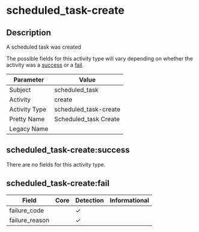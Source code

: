 scheduled_task-create
=====================

Description
-----------
A scheduled task was created

The possible fields for this activity type will vary depending on whether the activity was a [success](#scheduled_task-createsuccess) or a [fail](#scheduled_task-createfail).

| Parameter     | Value                 |
| ------------- | --------------------- |
| Subject       | scheduled_task        |
| Activity      | create                |
| Activity Type | scheduled_task-create |
| Pretty Name   | Scheduled_task Create |
| Legacy Name   |                       |

scheduled_task-create:success
-----------------------------

There are no fields for this activity type.


scheduled_task-create:fail
--------------------------

| Field          | Core | Detection | Informational |
| -------------- | ---- | --------- | ------------- |
| failure_code   |      | &#10003;  |               |
| failure_reason |      | &#10003;  |               |